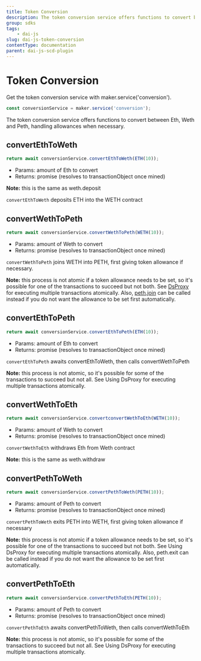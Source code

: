 ```yaml
---
title: Token Conversion
description: The token conversion service offers functions to convert between Eth, Weth and Peth, handling allowances when necessary
group: sdks
tags:
	- dai-js
slug: dai-js-token-conversion
contentType: documentation
parent: dai-js-scd-plugin
---
```


# Token Conversion

Get the token conversion service with maker.service\('conversion'\).

```javascript
const conversionService = maker.service('conversion');
```

The token conversion service offers functions to convert between Eth, Weth and Peth, handling allowances when necessary.

## convertEthToWeth

```javascript
return await conversionService.convertEthToWeth(ETH(10));
```

- Params: amount of Eth to convert
- Returns: promise \(resolves to transactionObject once mined\)

**Note:** this is the same as weth.deposit

`convertEthToWeth` deposits ETH into the WETH contract

## convertWethToPeth

```javascript
return await conversionService.convertWethToPeth(WETH(10));
```

- Params: amount of Weth to convert
- Returns: promise \(resolves to transactionObject once mined\)

`convertWethToPeth` joins WETH into PETH, first giving token allowance if necessary.

**Note:** this process is not atomic if a token allowance needs to be set, so it's possible for one of the transactions to succeed but not both. See [DsProxy](../advanced-configuration/using-ds-proxy.md) for executing multiple transactions atomically. Also, [peth.join](tokens.md#join-peth-only) can be called instead if you do not want the allowance to be set first automatically.

## convertEthToPeth

```javascript
return await conversionService.convertEthToPeth(ETH(10));
```

- Params: amount of Eth to convert
- Returns: promise \(resolves to transactionObject once mined\)

`convertEthToPeth` awaits convertEthToWeth, then calls convertWethToPeth

**Note:** this process is not atomic, so it's possible for some of the transactions to succeed but not all. See Using DsProxy for executing multiple transactions atomically.

## convertWethToEth

```javascript
return await conversionService.convertconvertWethToEth(WETH(10));
```

- Params: amount of Weth to convert
- Returns: promise \(resolves to transactionObject once mined\)

`convertWethToEth` withdraws Eth from Weth contract

**Note:** this is the same as weth.withdraw

## convertPethToWeth

```javascript
return await conversionService.convertPethToWeth(PETH(10));
```

- Params: amount of Peth to convert
- Returns: promise \(resolves to transactionObject once mined\)

`convertPethToWeth` exits PETH into WETH, first giving token allowance if necessary

**Note:** this process is not atomic if a token allowance needs to be set, so it's possible for one of the transactions to succeed but not both. See Using DsProxy for executing multiple transactions atomically. Also, peth.exit can be called instead if you do not want the allowance to be set first automatically.

## convertPethToEth

```javascript
return await conversionService.convertPethToEth(PETH(10));
```

- Params: amount of Peth to convert
- Returns: promise \(resolves to transactionObject once mined\)

`convertPethToEth` awaits convertPethToWeth, then calls convertWethToEth

**Note:** this process is not atomic, so it's possible for some of the transactions to succeed but not all. See Using DsProxy for executing multiple transactions atomically.
